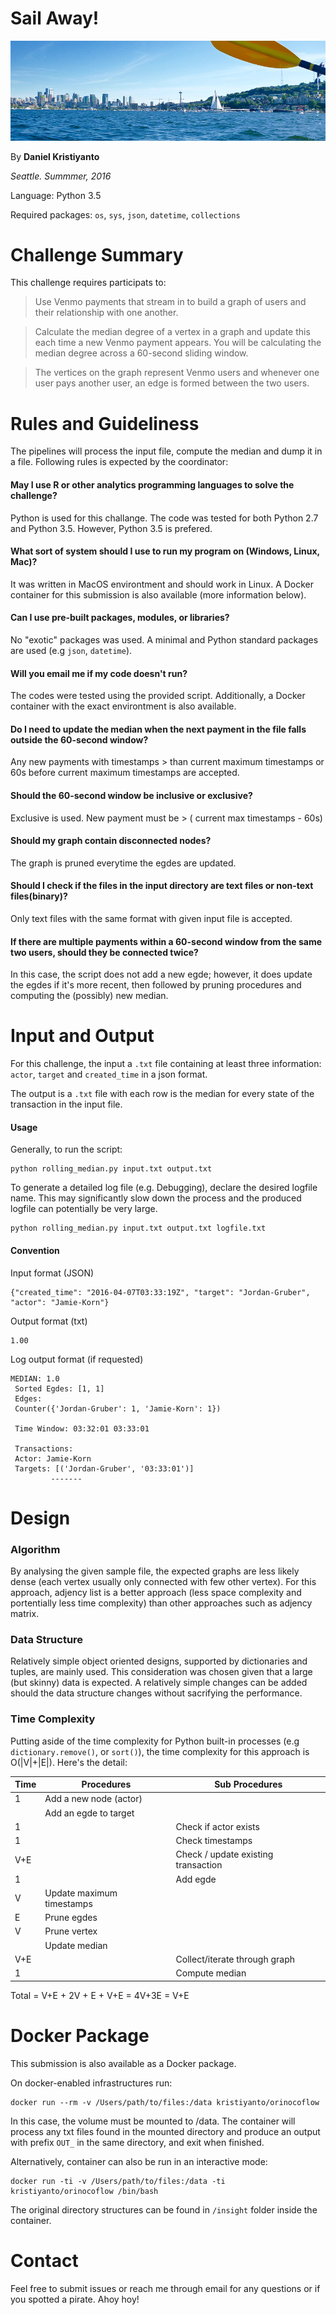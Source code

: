 # Sail Away!
![](images/P1090489.jpg)

By **Daniel Kristiyanto**

*Seattle. Summmer, 2016*


Language: Python 3.5

Required packages: `os`, `sys`, `json`, `datetime`, `collections`

# Challenge Summary

This challenge requires participats to:

> Use Venmo payments that stream in to build a graph of users and their relationship with one another.

> Calculate the median degree of a vertex in a graph and update this each time a new Venmo payment appears. You will be calculating the median degree across a 60-second sliding window.

> The vertices on the graph represent Venmo users and whenever one user pays another user, an edge is formed between the two users.


# Rules and Guideliness

The pipelines will process the input file, compute the median and dump it in a file. Following rules is expected by the coordinator:

#### May I use R or other analytics programming languages to solve the challenge?
Python is used for this challange. The code was tested for both Python 2.7 and Python 3.5. However, Python 3.5 is prefered.

#### What sort of system should I use to run my program on (Windows, Linux, Mac)?
It was written in MacOS environtment and should work in Linux. A Docker container for this submission is also available (more information below).

#### Can I use pre-built packages, modules, or libraries?
No "exotic" packages was used. A minimal and Python standard packages are used (e.g `json`, `datetime`).

#### Will you email me if my code doesn't run?
The codes were tested using the provided script. Additionally, a Docker container with the exact environtment is also available.

#### Do I need to update the median when the next payment in the file falls outside the 60-second window?
Any new payments with timestamps > than current maximum timestamps or 60s before current maximum timestamps are accepted. 

#### Should the 60-second window be inclusive or exclusive? 
Exclusive is used. New payment must be > ( current max timestamps - 60s)

#### Should my graph contain disconnected nodes?
The graph is pruned everytime the egdes are updated.

####  Should I check if the files in the input directory are text files or non-text files(binary)?
Only text files with the same format with given input file is accepted.

#### If there are multiple payments within a 60-second window from the same two users, should they be connected twice?
In this case, the script does not add a new egde; however, it does update the egdes if it's more recent, then followed by pruning procedures and computing the (possibly) new median.


# Input and Output

For this challenge, the input a `.txt` file containing at least three information: `actor`, `target` and `created_time` in a json format.

The output is a `.txt` file with each row is the median for every state of the transaction in the input file. 

#### Usage
Generally, to run the script:
```
python rolling_median.py input.txt output.txt 
```


To generate a detailed log file (e.g. Debugging), declare the desired logfile name. This may significantly slow down the process and the produced logfile can potentially be very large.

```
python rolling_median.py input.txt output.txt logfile.txt
```

#### Convention
Input format (JSON)
```
{"created_time": "2016-04-07T03:33:19Z", "target": "Jordan-Gruber", "actor": "Jamie-Korn"}
```
 Output format (txt)
```
1.00
```
Log output format (if requested)
```
MEDIAN: 1.0 
 Sorted Egdes: [1, 1] 
 Edges: 
 Counter({'Jordan-Gruber': 1, 'Jamie-Korn': 1})         

 Time Window: 03:32:01 03:33:01 

 Transactions: 
 Actor: Jamie-Korn 
 Targets: [('Jordan-Gruber', '03:33:01')] 
         ------- 
```

# Design

### Algorithm
By analysing the given sample file, the expected graphs are less likely dense (each vertex usually only connected with few other vertex). For this approach, adjency list is a better approach (less space complexity and portentially less time complexity) than other approaches such as adjency matrix.

### Data Structure
Relatively simple object oriented designs, supported by dictionaries and tuples, are mainly used. This consideration was chosen given that a large (but skinny) data is expected. A relatively simple changes can be added should the data structure changes without sacrifying the performance.

### Time Complexity

Putting aside of the time complexity for Python built-in processes (e.g `dictionary.remove()`, or `sort()`), the time complexity for this approach is O(|V|+|E|).
Here's the detail:

Time | Procedures | Sub Procedures
--- | --- | ---
1   | Add a new node (actor) | 
    | Add an egde to target | 
1   | | Check if actor exists  
1   | | Check timestamps
V+E | | Check / update existing transaction
1   | | Add egde 
V   | Update maximum timestamps |
E   | Prune egdes |
V   | Prune vertex |
    | Update median |
V+E | | Collect/iterate through graph 
1   | | Compute median 

Total = V+E + 2V + E + V+E = 4V+3E = V+E

# Docker Package

This submission is also available as a Docker package.

On docker-enabled infrastructures run:

```
docker run --rm -v /Users/path/to/files:/data kristiyanto/orinocoflow 
```

In this case, the volume must be mounted to /data. The container will process any txt files found in the mounted directory and produce an output with prefix `OUT_` in the same directory, and exit when finished. 

Alternatively, container can also be run in an interactive mode:
```
docker run -ti -v /Users/path/to/files:/data -ti kristiyanto/orinocoflow /bin/bash
```
The original directory structures can be found in `/insight` folder inside the container.

# Contact
Feel free to submit issues or reach me through email for any questions or if you spotted a pirate. Ahoy hoy! 
